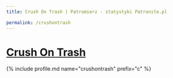 ```yaml
---
title: Crush On Trash | Patromierz - statystyki Patronite.pl

permalink: /crushontrash
---
```


# [Crush On Trash](https://patronite.pl/crushontrash)

{% include profile.md name="crushontrash" prefix="c" %}
